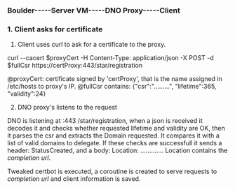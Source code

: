 ### Boulder-----Server VM-----DNO Proxy-----Client

### 1. Client asks for certificate
1. Client uses curl to ask for a certificate to the proxy.

curl --cacert $proxyCert -H Content-Type: application/json -X POST -d $fullCsr https://certProxy:443/star/registration

@proxyCert: certificate signed by 'certProxy', that is the name assigned in /etc/hosts to proxy's IP.
@fullCsr contains: {"csr":".........", "lifetime":365, "validity":24}

2. DNO proxy's listens to the request

DNO is listening at :443 /star/registration, when a json is received it decodes it and checks whether requested lifetime and validity
are OK, then it parses the csr and extracts the Domain requested. It compares it with a list of valid domains to delegate.
If these checks are successfull it sends a header: StatusCreated, and a body: Location: .............
Location contains the *completion url*.

Tweaked certbot is executed, a coroutine is created to serve requests to *completion url* and client information is saved.

